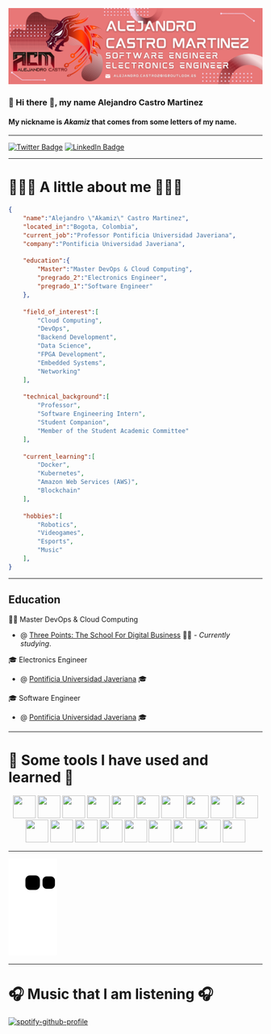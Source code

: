![Alejandro Castro Banner](./assets/Banner%20Alejandro%20Castro%20Martinez.png)

### 👋 Hi there 👋, my name Alejandro Castro Martinez

#### My nickname is _Akamiz_ that comes from some letters of my name.

---

<!-- Taken from: https://github.com/Ileriayo/markdown-badges -->

[![Twitter Badge](https://img.shields.io/badge/Twitter-%231DA1F2.svg?style=for-the-badge&logo=Twitter&logoColor=white)](https://twitter.com/Akamiz_96)
[![LinkedIn Badge](https://img.shields.io/badge/linkedin-%230077B5.svg?style=for-the-badge&logo=linkedin&logoColor=white)](https://www.linkedin.com/in/akamiz96/)

---

# 🧑🏽‍💻 A little about me 🧑🏽‍💻

```json
{
    "name":"Alejandro \"Akamiz\" Castro Martinez",
    "located_in":"Bogota, Colombia",
    "current_job":"Professor Pontificia Universidad Javeriana",
    "company":"Pontificia Universidad Javeriana",
    
    "education":{
        "Master":"Master DevOps & Cloud Computing",
        "pregrado_2":"Electronics Engineer",
        "pregrado_1":"Software Engineer"
    },
    
    "field_of_interest":[
        "Cloud Computing",
        "DevOps",
        "Backend Development",
        "Data Science",
        "FPGA Development",
        "Embedded Systems",
        "Networking"
    ],

    "technical_background":[
        "Professor",
        "Software Engineering Intern",
        "Student Companion",
        "Member of the Student Academic Committee"
    ],

    "current_learning":[
        "Docker",
        "Kubernetes",
        "Amazon Web Services (AWS)",
        "Blockchain"
    ],

    "hobbies":[
        "Robotics",
        "Videogames",
        "Esports",
        "Music"
    ],
}
```

---

## Education

👨‍🎓 Master DevOps & Cloud Computing

- @ [Three Points: The School For Digital Business](https://www.threepoints.com/master-devops-cloud-computing) 👨‍🎓 - _Currently studying_.

🎓 Electronics Engineer

- @ [Pontificia Universidad Javeriana](https://www.javeriana.edu.co/carrera-ingenieria-electronica) 🎓

🎓 Software Engineer

- @ [Pontificia Universidad Javeriana](https://www.javeriana.edu.co/carrera-ingenieria-de-sistemas) 🎓

---

# 🚀 Some tools I have used and learned 🚀

<!--
    Icons taken from: https://devicon.dev/
-->
<p align="center">
<!-- C++ -->
<img src="https://cdn.jsdelivr.net/gh/devicons/devicon/icons/cplusplus/cplusplus-original.svg" width="45" height="45"/>
<!-- C -->
<img src="https://cdn.jsdelivr.net/gh/devicons/devicon/icons/c/c-original.svg" width="45" height="45"/>
<!-- Embedded C -->
<img src="https://cdn.jsdelivr.net/gh/devicons/devicon/icons/embeddedc/embeddedc-original.svg" width="45" height="45"/>
<!-- Arduino -->        
<img src="https://cdn.jsdelivr.net/gh/devicons/devicon/icons/arduino/arduino-original-wordmark.svg" width="45" height="45"/>
<!-- Python -->
<img src="https://cdn.jsdelivr.net/gh/devicons/devicon/icons/python/python-original-wordmark.svg" width="45" height="45"/>
<!-- Java -->
<img src="https://cdn.jsdelivr.net/gh/devicons/devicon/icons/java/java-original-wordmark.svg" width="45" height="45"/>
<!-- HTML -->
<img src="https://cdn.jsdelivr.net/gh/devicons/devicon/icons/html5/html5-original.svg" width="45" height="45"/>
<!-- CSS -->
<img src="https://cdn.jsdelivr.net/gh/devicons/devicon/icons/css3/css3-original.svg" width="45" height="45"/>
<!-- Javascript --> 
<img src="https://cdn.jsdelivr.net/gh/devicons/devicon/icons/javascript/javascript-original.svg" width="45" height="45"/>  
<!-- Docker -->  
<img src="https://cdn.jsdelivr.net/gh/devicons/devicon/icons/docker/docker-original-wordmark.svg" width="45" height="45"/>
<!-- Kubernetes --> 
<img src="https://cdn.jsdelivr.net/gh/devicons/devicon/icons/kubernetes/kubernetes-plain-wordmark.svg" width="45" height="45"/>
<!-- Git --> 
<img src="https://cdn.jsdelivr.net/gh/devicons/devicon/icons/git/git-original.svg" width="45" height="45"/>
<!-- Amazon Web Service (AWS) --> 
<img src="https://cdn.jsdelivr.net/gh/devicons/devicon/icons/amazonwebservices/amazonwebservices-original.svg" width="45" height="45"/>
<!-- Android -->        
<img src="https://cdn.jsdelivr.net/gh/devicons/devicon/icons/android/android-original-wordmark.svg" width="45" height="45"/>
<!-- Jupyter -->              
<img src="https://cdn.jsdelivr.net/gh/devicons/devicon/icons/jupyter/jupyter-original-wordmark.svg" width="45" height="45"/>
<!-- Matlab --> 
<img src="https://cdn.jsdelivr.net/gh/devicons/devicon/icons/matlab/matlab-original.svg" width="45" height="45"/>
<!-- MySQL --> 
<img src="https://cdn.jsdelivr.net/gh/devicons/devicon/icons/mysql/mysql-original-wordmark.svg" width="45" height="45"/>
<!-- PostgreSQL -->         
<img src="https://cdn.jsdelivr.net/gh/devicons/devicon/icons/postgresql/postgresql-original-wordmark.svg" width="45" height="45"/>
<!-- PHP --> 
<img src="https://cdn.jsdelivr.net/gh/devicons/devicon/icons/php/php-original.svg" width="45" height="45"/>
</p>

---

<!--
    Uses snk to generate a GIF every 12 hours
    More information: https://github.com/Platane/snk
-->
<p align="center">

![Snake animation](https://github.com/Akamiz96/Akamiz96/blob/output/github-contribution-grid-snake.svg)

</p>

---

# 🎧 Music that I am listening 🎧
<p align="center">

[![spotify-github-profile](https://spotify-github-profile.vercel.app/api/view?uid=kstro96&cover_image=true&theme=default&show_offline=true&bar_color=00ff00&bar_color_cover=true)](https://spotify-github-profile.vercel.app/api/view?uid=kstro96&redirect=true)

</p>
<!--
**Akamiz96/Akamiz96** is a ✨ _special_ ✨ repository because its `README.md` (this file) appears on your GitHub profile.

Here are some ideas to get you started:

- 🔭 I’m currently working on ...
- 🌱 I’m currently learning ...
- 👯 I’m looking to collaborate on ...
- 🤔 I’m looking for help with ...
- 💬 Ask me about ...
- 📫 How to reach me: ...
- 😄 Pronouns: ...
- ⚡ Fun fact: ...
-->
